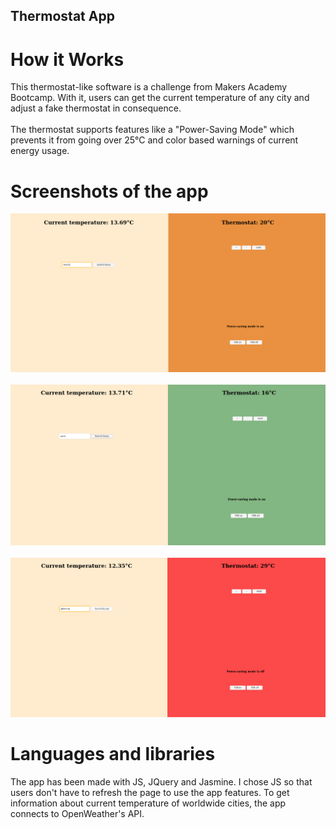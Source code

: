 ## Thermostat App

# How it Works
This thermostat-like software is a challenge from Makers Academy Bootcamp. With it, users can get the current temperature of any city and adjust a fake thermostat in consequence. <br><br>
The thermostat supports features like a "Power-Saving Mode" which prevents it from going over 25°C and color based warnings of current energy usage.

# Screenshots of the app
<img src='./images/screenshot_app1.png' alt='demo thermapp'/>
<br><br>
<img src='./images/screenshot_app2.png' alt='demo thermapp'/>
<br><br>
<img src='./images/screenshot_app3.png' alt='demo thermapp'/>

# Languages and libraries
The app has been made with JS, JQuery and Jasmine. I chose JS so that users don't have to refresh the page to use the app features.
To get information about current temperature of worldwide cities, the app connects to OpenWeather's API.